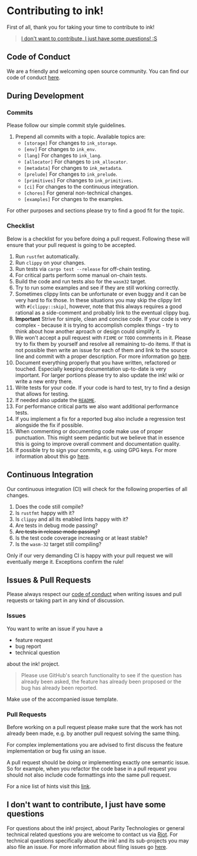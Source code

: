 # Contributing to ink!

First of all, thank you for taking your time to contribute to ink!

> [I don't want to contribute, I just have some questions! :S](#I-dont-want-to-contribute-I-just-have-some-questions)

## Code of Conduct

We are a friendly and welcoming open source community.
You can find our code of conduct [here](CODE_OF_CONDUCT.md).

## During Development

### Commits

Please follow our simple commit style guidelines.

1. Prepend all commits with a topic.
   Available topics are:
    - `[storage]` For changes to `ink_storage`.
    - `[env]` For changes to `ink_env`.
    - `[lang]` For changes to `ink_lang`.
    - `[allocator]` For changes to `ink_allocator`.
    - `[metadata]` For changes to `ink_metadata`.
    - `[prelude]` For changes to `ink_prelude`.
    - `[primitives]` For changes to `ink_primitives`.
    - `[ci]` For changes to the continuous integration.
    - `[chores]` For general non-technical changes.
    - `[examples]` For changes to the examples.

For other purposes and sections please try to find a good fit for the topic.

### Checklist

Below is a checklist for you before doing a pull request.
Following these will ensure that your pull request is going to be accepted.

1. Run `rustfmt` automatically.
1. Run `clippy` on your changes.
1. Run tests via `cargo test --release` for off-chain testing.
1. For critical parts perform some manual on-chain tests.
1. Build the code and run tests also for the `wasm32` target.
1. Try to run some examples and see if they are still working correctly.
1. Sometimes clippy lints can be unfortunate or even buggy and it can be very hard to fix those.
  In these situations you may skip the clippy lint with `#[clippy::skip]`, however,
  note that this always requires a good rational as a side-comment and probably link to the eventual clippy bug.
1. **Important** Strive for simple, clean and concise code.
  If your code is very complex - because it is trying to accomplish complex things - try to think about how another aproach or design could simplify it.
1. We won't accept a pull request with `FIXME` or `TODO` comments in it.
   Please try to fix them by yourself and resolve all remaining to-do items.
   If that is not possible then write an issue for each of them and link to the source line and commit with a proper description. For more information go [here](#Issues-&-pull-requests).
1. Document everything properly that you have written, refactored or touched. Especially keeping documentation up-to-date is very important. For larger portions please try to also update the ink! wiki or write a new entry there.
1. Write tests for your code. If your code is hard to test, try to find a design that allows for testing.
1. If needed also update the [`README`](README.md).
1. For performance critical parts we also want additional performance tests.
1. If you implement a fix for a reported bug also include a regression test alongside the fix if possible.
1. When commenting or documenting code make use of proper punctuation.
   This might seem pedantic but we believe that in essence this is going to improve overall comment and documentation quality.
1. If possible try to sign your commits, e.g. using GPG keys. For more information about this go [here](https://help.github.com/en/articles/signing-commits).

## Continuous Integration

Our continuous integration (CI) will check for the following properties of all changes.

1. Does the code still compile?
1. Is `rustfmt` happy with it?
1. Is `clippy` and all its enabled lints happy with it?
1. Are tests in debug mode passing?
1. ~~Are tests in release mode passing?~~
1. Is the test code coverage increasing or at least stable?
1. Is the `wasm-32` target still compiling?

Only if our very demanding CI is happy with your pull request we will eventually merge it.
Exceptions confirm the rule!

## Issues & Pull Requests

Please always respect our [code of conduct](CODE_OF_CONDUCT.md) when writing issues and pull requests or taking part in any kind of discussion.

### Issues

You want to write an issue if you have a
- feature request
- bug report
- technical question

about the ink! project.

> Please use GitHub's search functionality to see if the question has already been asked,
the feature has already been proposed or the bug has already been reported.

Make use of the accompanied issue template.

### Pull Requests

Before working on a pull request please make sure that the work has not already been made, e.g. by another pull request solving the same thing.

For complex implementations you are advised to first discuss the feature implementation or bug fix using an issue.

A pull request should be doing or implementing exactly one semantic issue. So for example, when you refactor the code base in a pull request you should not also include code formattings into the same pull request.

For a nice list of hints visit this [link][GitHub Perfect Pull Reqest].

## I don't want to contribute, I just have some questions

For questions about the ink! project, about Parity Technologies or general technical related questions you are welcome to contact us via [Riot][Riot-Smart-Contracts-ink]. For technical questions specifically about the ink! and its sub-projects you may also file an issue. For more information about filing issues go [here](#Issues-&-pull-requests).

[Riot-Smart-Contracts-ink]: https://riot.im/app/#/room/#ink:matrix.parity.io

[GitHub Perfect Pull Reqest]: https://github.blog/2015-01-21-how-to-write-the-perfect-pull-request/

